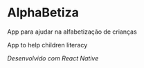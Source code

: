 # AlphaBetiza

App para ajudar na alfabetização de crianças

App to help children literacy

_Desenvolvido com React Native_

